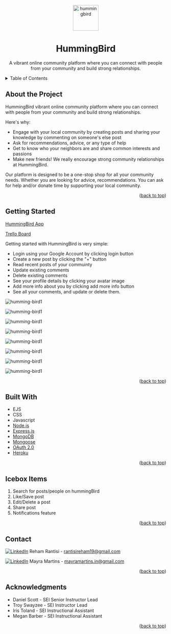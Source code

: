 <!-- <div id="top"></div> -->

<!-- PROJECT LOGO -->
<br />
<div align="center">
    <img src="/public/imgs/logo.png" alt="hummingbird" width="80" height="80">
  </a>

  <h1 align="center">HummingBird</h1>

  <p align="center">
    A vibrant online community platform where you can connect with people from your community and build strong relationships.
    <br>
  </p>
</div>

<!-- TABLE OF CONTENTS -->
<details>
  <summary>Table of Contents</summary>
  <ol>
    <li><a href="#about-the-project">About The Project</a>
    <li><a href="#getting-started">Getting Started</a></li>
    <li><a href="#built-with">Built With</a></li>
    <li><a href="#icebox">Ice Box</a></li>
    <li><a href="#contact">Contact</a></li>
    <li><a href="#acknowledgments">Acknowledgments</a></li>
  </ol>
</details>

<!-- CONTENT -->

## About the Project

HummingBird vibrant online community platform where you can connect with people from your community and build strong relationships.

Here's why:

- Engage with your local community by creating posts and sharing your knowledge by commenting on someone's else post
- Ask for recommendations, advice, or any type of help
- Get to know who your neighbors are and share common interests and passions
- Make new friends! We really encourage strong community relationships at HummingBird.

Our platform is designed to be a one-stop shop for all your community needs. Whether you are looking for advice, recommendations. You can ask for help and/or donate time by supporting your local community.

<p align="right">(<a href="#top">back to top</a>)</p>

## Getting Started

[HummingBird App](https://hummingbird.herokuapp.com/)

[Trello Board](https://trello.com/b/BzHNKAK2/sei-project-2-hummingbird)

Getting started with HummingBird is very simple:

- Login using your Google Account by clicking login button
- Create a new post by clicking the "+" button
- Read recent posts of your commuinty
- Update existing comments
- Delete existing comments
- See your profile details by clicking your avatar image
- Add more info about you by clicking add more info button
- See all your comments, and update or delete them.

![humming-bird1](/public/imgs/hb1.jpeg)

![humming-bird1](/public/imgs/hb2.jpeg)

![humming-bird1](/public/imgs/hb3.jpeg)

![humming-bird1](/public/imgs/hb4.jpeg)

![humming-bird1](/public/imgs/hb5.jpeg)

![humming-bird1](/public/imgs/hb6.png)

![humming-bird1](/public/imgs/hb7.png)

![humming-bird1](/public/imgs/erd.png)

<p align="right">(<a href="#top">back to top</a>)</p>

## Built With

- EJS
- CSS
- Javascript
- [Node.js](https://nodejs.org/)
- [Express.js](https://expressjs.com/)
- [MongoDB](https://mongodb.com/)
- [Mongoose](https://mongoosejs.com/)
- [OAuth 2.0](https://console.cloud.google.com/apis/dashboard)
- [Heroku](https://www.heroku.com/)
<p align="right">(<a href="#top">back to top</a>)</p>

## Icebox Items

1. Search for posts/people on hummingBird
2. Like/Save post
3. Edit/Delete a post
4. Share post
5. Notifications feature

<p align="right">(<a href="#top">back to top</a>)</p>

## Contact

[![LinkedIn](https://img.shields.io/badge/-LinkedIn-blue?style=flat-square&logo=Linkedin&logoColor=white&link=https://www.linkedin.com/in/rehamrantisi/)](https://www.linkedin.com/in/rehamrantisi/) Reham Rantisi - rantisireham19@gmail.com

[![LinkedIn](https://img.shields.io/badge/-LinkedIn-blue?style=flat-square&logo=Linkedin&logoColor=white&link=https://www.linkedin.com/in/mayra-martins-8a4b89195/)](https://www.linkedin.com/in/mayra-martins-8a4b89195/) Mayra Martins - mayramartins.in@gmail.com

<p align="right">(<a href="#top">back to top</a>)</p>

## Acknowledgments

- Daniel Scott - SEI Senior Instructor Lead
- Troy Swayzee - SEI Instructor Lead
- Iris Toland - SEI Instructional Assistant
- Megan Barber - SEI Instructional Assistant
<p align="right">(<a href="#top">back to top</a>)</p>
